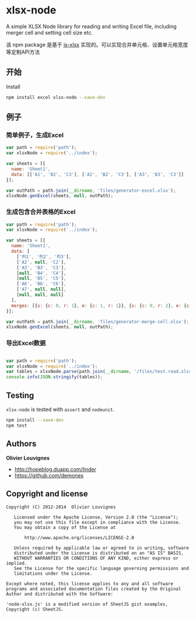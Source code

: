 # xlsx-node
A simple XLSX Node library for reading and writing Excel file, including merger cell and setting cell size etc.

该 npm package 是基于 [js-xlsx](https://github.com/SheetJS/js-xlsx) 实现的。可以实现合并单元格、设置单元格宽度等定制API方法

## 开始

Install
```bash
npm install excel xlsx-node --save-dev
```

## 例子

### 简单例子，生成Excel

```js
var path = require('path');
var xlsxNode = require('../index');

var sheets = [{
  name: 'Sheet1',
  data: [['A1', 'B2', 'C3'], ['A2', 'B2', 'C3'], ['A3', 'B3', 'C3']]
}];

var outPath = path.join(__dirname, 'files/generator-excel.xlsx');
xlsxNode.genExcel(sheets, null, outPath);

```

### 生成包含合并表格的Excel

```js
var path = require('path');
var xlsxNode = require('../index');

var sheets = [{
  name: 'Sheet1',
  data: [
    ['列1', '列2', '列3'],
    ['A2', null, 'C2'],
    ['A3', 'B3', 'C3'],
    [null, 'B4', 'C4'],
    [null, 'B5', 'C5'],
    ['A6', 'B6', 'C6'],
    ['A7', null, null],
    [null, null, null]
  ],
  merges: [{s: {c: 0, r: 1}, e: {c: 1, r: 1}}, {s: {c: 0, r: 2}, e: {c: 0, r: 4}}, {s: {c: 0, r: 6}, e: {c: 2, r: 7}}]
}];

var outPath = path.join(__dirname, 'files/generator-merge-cell.xlsx');
xlsxNode.genExcel(sheets, null, outPath);

```

### 导出Excel数据

```js

var path = require('path');
var xlsxNode = require('../index');
var tables = xlsxNode.parse(path.join(__dirname, '/files/test.read.xlsx'));
console.info(JSON.stringify(tables));

```


## Testing

`xlsx-node` is tested with `assert` and `nodeunit`.

>
```bash
npm install --save-dev
npm test
```



## Authors

**Olivier Louvignes**

+ http://hopeblog.duapp.com/linder
+ https://github.com/demones


## Copyright and license

```
Copyright (C) 2012-2014  Olivier Louvignes

   Licensed under the Apache License, Version 2.0 (the "License");
   you may not use this file except in compliance with the License.
   You may obtain a copy of the License at

       http://www.apache.org/licenses/LICENSE-2.0

   Unless required by applicable law or agreed to in writing, software
   distributed under the License is distributed on an "AS IS" BASIS,
   WITHOUT WARRANTIES OR CONDITIONS OF ANY KIND, either express or implied.
   See the License for the specific language governing permissions and
   limitations under the License.

Except where noted, this license applies to any and all software programs and associated documentation files created by the Original Author and distributed with the Software:

'node-xlsx.js' is a modified version of SheetJS gist examples, Copyright (c) SheetJS.
```